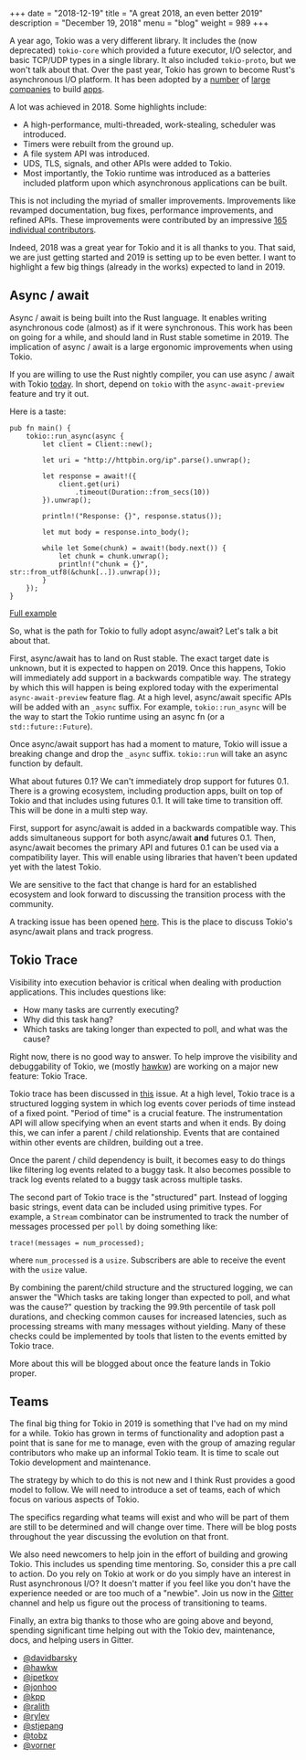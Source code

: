 +++
date = "2018-12-19"
title = "A great 2018, an even better 2019"
description = "December 19, 2018"
menu = "blog"
weight = 989
+++

A year ago, Tokio was a very different library. It includes the (now deprecated)
`tokio-core` which provided a future executor, I/O selector, and basic TCP/UDP
types in a single library. It also included `tokio-proto`, but we won't talk
about that. Over the past year, Tokio has grown to become Rust's asynchronous
I/O platform. It has been adopted by a [number][linkerd] of [large][aws]
[companies][azure] to build [apps][tikv].

[linkerd]: http://github.com/linkerd/linkerd2-proxy/
[aws]: https://github.com/firecracker-microvm/firecracker
[azure]: https://github.com/Azure/iotedge
[tikv]: https://github.com/tikv/tikv

A lot was achieved in 2018. Some highlights include:

* A high-performance, multi-threaded, work-stealing, scheduler was introduced.
* Timers were rebuilt from the ground up.
* A file system API was introduced.
* UDS, TLS, signals, and other APIs were added to Tokio.
* Most importantly, the Tokio runtime was introduced as a batteries included
  platform upon which asynchronous applications can be built.

This is not including the myriad of smaller improvements.  Improvements like
revamped documentation, bug fixes, performance improvements, and refined APIs.
These improvements were contributed by an impressive [165 individual
contributors][contrib].

Indeed, 2018 was a great year for Tokio and it is all thanks to you. That said,
we are just getting started and 2019 is setting up to be even better. I want to
highlight a few big things (already in the works) expected to land in 2019.

[contrib]: https://github.com/tokio-rs/tokio/graphs/contributors

## Async / await

Async / await is being built into the Rust language. It enables writing
asynchronous code (almost) as if it were synchronous. This work has been on
going for a while, and should land in Rust stable sometime in 2019. The
implication of async / await is a large ergonomic improvements when using Tokio.

If you are willing to use the Rust nightly compiler, you can use async / await
with Tokio [today][async-await]. In short, depend on `tokio` with the
`async-await-preview` feature and try it out.

Here is a taste:

```rust,ignore
pub fn main() {
    tokio::run_async(async {
        let client = Client::new();

        let uri = "http://httpbin.org/ip".parse().unwrap();

        let response = await!({
            client.get(uri)
                .timeout(Duration::from_secs(10))
        }).unwrap();

        println!("Response: {}", response.status());

        let mut body = response.into_body();

        while let Some(chunk) = await!(body.next()) {
            let chunk = chunk.unwrap();
            println!("chunk = {}", str::from_utf8(&chunk[..]).unwrap());
        }
    });
}
```

[Full example](https://github.com/tokio-rs/tokio/blob/master/tokio-async-await/examples/src/hyper.rs)

So, what is the path for Tokio to fully adopt async/await? Let's talk a bit
about that.

First, async/await has to land on Rust stable. The exact target date is unknown,
but it is expected to happen on 2019. Once this happens, Tokio will immediately
add support in a backwards compatible way. The strategy by which this will
happen is being explored today with the experimental `async-await-preview`
feature flag. At a high level, async/await specific APIs will be added with an
`_async` suffix. For example, `tokio::run_async` will be the way to start the
Tokio runtime using an async fn (or a `std::future::Future`).

Once async/await support has had a moment to mature, Tokio will issue a breaking
change and drop the `_async` suffix. `tokio::run` will take an async function by
default.

What about futures 0.1? We can't immediately drop support for futures 0.1. There
is a growing ecosystem, including production apps, built on top of Tokio and
that includes using futures 0.1. It will take time to transition off. This will
be done in a multi step way.

First, support for async/await is added in a backwards compatible way. This
adds simultaneous support for both async/await **and** futures 0.1. Then,
async/await becomes the primary API and futures 0.1 can be used via a
compatibility layer. This will enable using libraries that haven't been updated
yet with the latest Tokio.

We are sensitive to the fact that change is hard for an established ecosystem
and look forward to discussing the transition process with the community.

A tracking issue has been opened [here]. This is the place to discuss Tokio's
async/await plans and track progress.

[async-await]: http://localhost:1313/blog/2018-08-async-await/
[here]: https://github.com/tokio-rs/tokio/issues/804

## Tokio Trace

Visibility into execution behavior is critical when dealing with production
applications. This includes questions like:

* How many tasks are currently executing?
* Why did this task hang?
* Which tasks are taking longer than expected to poll, and what was the cause?

Right now, there is no good way to answer. To help improve the visibility and
debuggability of Tokio, we (mostly [hawkw]) are working on a major new feature:
Tokio Trace.

Tokio trace has been discussed in [this][trace-issue] issue. At a high level,
Tokio trace is a structured logging system in which log events cover periods of
time instead of a fixed point. "Period of time" is a crucial feature. The
instrumentation API will allow specifying when an event starts and when it ends.
By doing this, we can infer a parent / child relationship. Events that are
contained within other events are children, building out a tree.

Once the parent / child dependency is built, it becomes easy to do things like
filtering log events related to a buggy task. It also becomes possible to track
log events related to a buggy task across multiple tasks.

The second part of Tokio trace is the "structured" part. Instead of logging
basic strings, event data can be included using primitive types. For example, a
`Stream` combinator can be instrumented to track the number of messages
processed per `poll` by doing something like:

```rust,ignore
trace!(messages = num_processed);
```

where `num_processed` is a `usize`. Subscribers are able to receive the event
with the `usize` value.

By combining the parent/child structure and the structured logging, we can
answer the "Which tasks are taking longer than expected to poll, and what was
the cause?" question by tracking the 99.9th percentile of task poll durations,
and checking common causes for increased latencies, such as processing streams
with many messages without yielding. Many of these checks could be implemented
by tools that listen to the events emitted by Tokio trace.

More about this will be blogged about once the feature lands in Tokio proper.

[hawkw]: https://github.com/hawkw/tokio-trace-prototype/
[trace-issue]: https://github.com/tokio-rs/tokio/issues/561

## Teams

The final big thing for Tokio in 2019 is something that I've had on my mind for
a while. Tokio has grown in terms of functionality and adoption past a point
that is sane for me to manage, even with the group of amazing regular
contributors who make up an informal Tokio team. It is time to scale out Tokio
development and maintenance.

The strategy by which to do this is not new and I think Rust provides a good
model to follow. We will need to introduce a set of teams, each of which focus
on various aspects of Tokio.

The specifics regarding what teams will exist and who will be part of them are
still to be determined and will change over time. There will be blog posts
throughout the year discussing the evolution on that front.

We also need newcomers to help join in the effort of building and growing Tokio.
This includes us spending time mentoring. So, consider this a pre call to
action. Do you rely on Tokio at work or do you simply have an interest in Rust
asynchronous I/O? It doesn't matter if you feel like you don't have the
experience needed or are too much of a "newbie". Join us now in the [Gitter]
channel and help us figure out the process of transitioning to teams.

Finally, an extra big thanks to those who are going above and beyond, spending
significant time helping out with the Tokio dev, maintenance, docs, and helping
users in Gitter.

* [@davidbarsky](https://github.com/davidbarsky)
* [@hawkw](https://github.com/hawkw)
* [@ipetkov](https://github.com/ipetkov)
* [@jonhoo](https://github.com/jonhoo)
* [@kpp](https://github.com/kpp)
* [@ralith](https://github.com/ralith)
* [@rylev](https://github.com/rylev)
* [@stjepang](https://github.com/stjepang)
* [@tobz](https://github.com/tobz)
* [@vorner](https://github.com/vorner)

[Gitter]: https://gitter.im/tokio-rs/dev/

